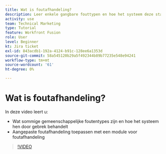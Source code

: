 ```yaml
---
title: Wat is foutafhandeling?
description: Leer enkele gangbare fouttypen en hoe het systeem deze standaard verwerkt, en leer vervolgens hoe u aangepaste foutafhandeling kunt toepassen in [!DNL Adobe Workfront Fusion].
activity: use
team: Technical Marketing
type: Tutorial
feature: Workfront Fusion
role: User
level: Beginner
kt: Jira ticket
exl-id: 843acdb1-192a-4124-b91c-128ee6a1353d
source-git-commit: 58a545120b29a5f492344b89b77235e548e94241
workflow-type: tm+mt
source-wordcount: '61'
ht-degree: 0%

---
```


# Wat is foutafhandeling?

In deze video leert u:

* Wat sommige gemeenschappelijke foutentypes zijn en hoe het systeem hen door gebrek behandelt
* Aangepaste foutafhandeling toepassen met een module voor foutafhandeling

>[!VIDEO](https://video.tv.adobe.com/v/335304/?quality=12)
